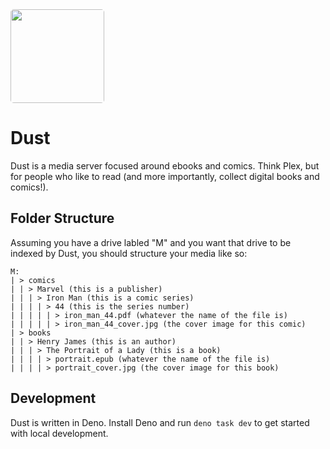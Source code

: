 <img src="https://avatars.githubusercontent.com/u/184449885?s=400&u=7939c66f87f444b0cde413470336cd84c2b2c052&v=4" style="height: 150px; border-radius: 5px" />

# Dust

Dust is a media server focused around ebooks and comics. Think Plex, but for people who like to read (and more importantly, collect digital books and comics!).

## Folder Structure

Assuming you have a drive labled "M" and you want that drive to be indexed by Dust, you should structure your media like so:

```
M:
| > comics
| | > Marvel (this is a publisher)
| | | > Iron Man (this is a comic series)
| | | | > 44 (this is the series number)
| | | | | > iron_man_44.pdf (whatever the name of the file is)
| | | | | > iron_man_44_cover.jpg (the cover image for this comic)
| > books
| | > Henry James (this is an author)
| | | > The Portrait of a Lady (this is a book)
| | | | > portrait.epub (whatever the name of the file is)
| | | | > portrait_cover.jpg (the cover image for this book)
```

## Development

Dust is written in Deno. Install Deno and run `deno task dev` to get started with local development.
